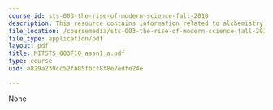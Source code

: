 ```yaml
---
course_id: sts-003-the-rise-of-modern-science-fall-2010
description: This resource contains information related to alchemistry.
file_location: /coursemedia/sts-003-the-rise-of-modern-science-fall-2010/a829a239cc52fb05fbcf8f8e7edfe24e_MITSTS_003F10_assn1_a.pdf
file_type: application/pdf
layout: pdf
title: MITSTS_003F10_assn1_a.pdf
type: course
uid: a829a239cc52fb05fbcf8f8e7edfe24e

---
```

None